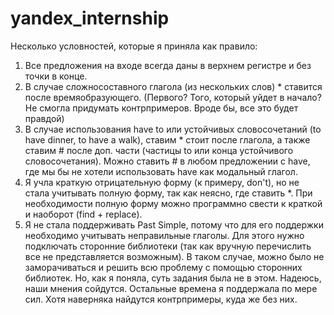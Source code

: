 # yandex_internship

Несколько условностей, которые я приняла как правило:
1. Все предложения на входе всегда даны в верхнем регистре и без точки в конце.
2. В случае сложносоставного глагола (из нескольких слов) * ставится после времяобразующего. (Первого? Того, который уйдет в начало? Не смогла придумать контрпримеров. Вроде бы, все это будет правдой)
3. В случае использования have to или устойчивых словосочетаний (to have dinner, to have a walk), ставим * стоит после глагола, а также ставим # после доп. части (частицы to или конца устойчивого словосочетания). Можно ставить # в любом предложении с have, где мы бы не хотели использовать have как модальный глагол.
4. Я учла краткую отрицательную форму (к примеру, don't), но не стала учитывать полную форму, так как неясно, где ставить *. При необходимости полную форму можно программно свести к краткой и наоборот (find + replace).
5. Я не стала поддерживать Past Simple, потому что для его поддержки необходимо учитывать неправильные глаголы. Для этого нужно подключать сторонние библиотеки (так как вручную перечислить все не представляется возможным). В таком случае, можно было не заморачиваться и решить всю проблему с помощью сторонних библиотек. Но, как я поняла, суть задания была не в этом. Надеюсь, наши мнения сойдутся. Остальные времена я поддержала по мере сил. Хотя наверняка найдутся контрпримеры, куда же без них.
